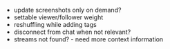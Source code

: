 - update screenshots only on demand?
- settable viewer/follower weight
- reshuffling while adding tags
- disconnect from chat when not relevant?
- streams not found? - need more context information
